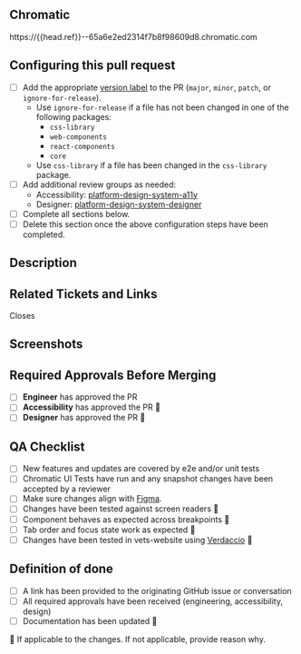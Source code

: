 ## Chromatic
<!-- DO NOT REMOVE - This `{{head.ref}}` is a placeholder for a CI job - it will be updated automatically -->
https://{{head.ref}}--65a6e2ed2314f7b8f98609d8.chromatic.com

## Configuring this pull request
- [ ] Add the appropriate [version label](https://github.com/department-of-veterans-affairs/component-library#how-to-choose-a-version-number) to the PR (`major`, `minor`, `patch`, or `ignore-for-release`).
    - Use `ignore-for-release` if a file has not been changed in one of the following packages: 
        - `css-library`
        - `web-components`
        - `react-components`
        - `core`
    - Use `css-library` if a file has been changed in the `css-library` package.
- [ ] Add additional review groups as needed:
    - Accessibility: [platform-design-system-a11y](https://github.com/orgs/department-of-veterans-affairs/teams/platform-design-system-a11y)
    - Designer: [platform-design-system-designer](https://github.com/orgs/department-of-veterans-affairs/teams/platform-design-system-designers)
- [ ] Complete all sections below.
- [ ] Delete this section once the above configuration steps have been completed.

<!--
Code Review Guiding Principles and Review Guide for the component-library (internal link):
    https://vfs.atlassian.net/wiki/spaces/DST/pages/3509026855/Code+Review+Guiding+Principles+and+Review+guide+for+the+component-library
-->

## Description

<!-- 
Add a description even if it's just a short summary. Try not to make the reviewer figure out what the PR 
is trying to accomplish and don’t make assumptions about their understanding of the changes.
-->

## Related Tickets and Links

<!-- 
Link to any related issues, PRs, Slack conversations, or anything else relevant to documenting the changes.
-->

Closes <ticket>

## Screenshots

<!-- 
If there are any visual changes, screenshots should be added here.
-->

## Required Approvals Before Merging
- [ ] **Engineer** has approved the PR
- [ ] **Accessibility** has approved the PR 🔅 
- [ ] **Designer** has approved the PR 🔅

## QA Checklist
- [ ] New features and updates are covered by e2e and/or unit tests
- [ ] Chromatic UI Tests have run and any snapshot changes have been accepted by a reviewer
- [ ] Make sure changes align with [Figma](https://www.figma.com/files/1499394822283304153/project/105082786?fuid=1192586511403544015).
- [ ] Changes have been tested against screen readers 🔅
- [ ] Component behaves as expected across breakpoints 🔅
- [ ] Tab order and focus state work as expected 🔅
- [ ] Changes have been tested in vets-website using [Verdaccio](https://github.com/department-of-veterans-affairs/component-library?tab=readme-ov-file#local-testing-in-vets-website-with-verdaccio) 🔅

## Definition of done
- [ ] A link has been provided to the originating GitHub issue or conversation
- [ ] All required approvals have been received (engineering, accessibility, design)
- [ ] Documentation has been updated 🔅

🔅 If applicable to the changes. If not applicable, provide reason why.